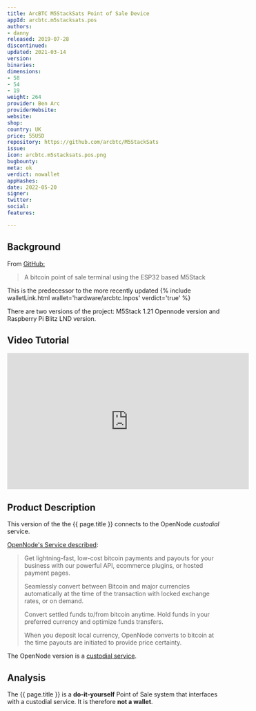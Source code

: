 ```yaml
---
title: ArcBTC M5StackSats Point of Sale Device
appId: arcbtc.m5stacksats.pos
authors:
- danny
released: 2019-07-28
discontinued: 
updated: 2021-03-14
version: 
binaries: 
dimensions:
- 58
- 54
- 19
weight: 264
provider: Ben Arc
providerWebsite: 
website: 
shop: 
country: UK
price: 55USD
repository: https://github.com/arcbtc/M5StackSats
issue: 
icon: arcbtc.m5stacksats.pos.png
bugbounty: 
meta: ok
verdict: nowallet
appHashes: 
date: 2022-05-20
signer: 
twitter: 
social: 
features: 

---
```


## Background 

From [GitHub:](https://github.com/arcbtc/M5StackSats)

> A bitcoin point of sale terminal using the ESP32 based M5Stack

This is the predecessor to the more recently updated {% include walletLink.html wallet='hardware/arcbtc.lnpos' verdict='true' %}

There are two versions of the project: M5Stack 1.21 Opennode version and Raspberry Pi Blitz LND version.  

## Video Tutorial 

<iframe width="560" height="315" src="https://www.youtube.com/embed/o4jqUbmypRQ" title="YouTube video player" frameborder="0" allow="accelerometer; autoplay; clipboard-write; encrypted-media; gyroscope; picture-in-picture" allowfullscreen></iframe>

## Product Description 

This version of the the {{ page.title }} connects to the OpenNode *custodial* service. 

[OpenNode's Service described](https://www.opennode.com/): 

> Get lightning-fast, low-cost bitcoin payments and payouts for your business with our powerful API, ecommerce plugins, or hosted payment pages.
>
> Seamlessly convert between Bitcoin and major currencies
automatically at the time of the transaction with locked
exchange rates, or on demand.
> 
> Convert settled funds to/from bitcoin anytime. Hold funds in your preferred currency and optimize funds transfers.
> 
> When you deposit local currency, OpenNode converts to bitcoin at the time payouts are initiated to provide price certainty.

The OpenNode version is a [custodial service](https://youtu.be/o4jqUbmypRQ?t=319).

## Analysis 

The {{ page.title }} is a **do-it-yourself** Point of Sale system that interfaces with a custodial service. It is therefore **not a wallet**. 

